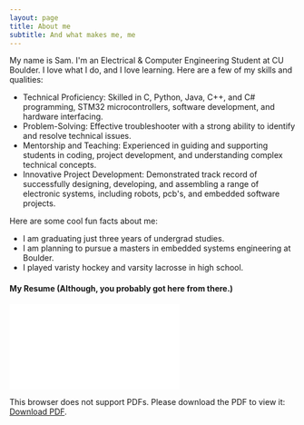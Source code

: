 ```yaml
---
layout: page
title: About me
subtitle: And what makes me, me
---
```


My name is Sam. I'm an Electrical & Computer Engineering Student at CU Boulder. I love what I do, and I love learning. Here are a few of my skills and qualities:
- Technical Proficiency: Skilled in C, Python, Java, C++, and C# programming, STM32 microcontrollers, software development, and hardware interfacing.
- Problem-Solving: Effective troubleshooter with a strong ability to identify and resolve technical issues.
- Mentorship and Teaching: Experienced in guiding and supporting students in coding, project development, and understanding complex technical concepts.
- Innovative Project Development: Demonstrated track record of successfully designing, developing, and assembling a range of electronic systems, including robots, pcb's, and embedded software projects.

Here are some cool fun facts about me:
- I am graduating just three years of undergrad studies.
- I am planning to pursue a masters in embedded systems engineering at Boulder.
- I played varisty hockey and varsity lacrosse in high school.

#### My Resume (Although, you probably got here from there.)

<object data="/assets/pdf/SamuelWalkerResumeRev3.pdf" type="application/pdf" width="800px" height="1000px">
    <embed src="/assets/pdf/SamuelWalkerResumeRev3.pdf">
        <p>This browser does not support PDFs. Please download the PDF to view it: <a href="/assets/pdf/SamuelWalkerResumeRev3.pdf">Download PDF</a>.</p>
    </embed>
</object>

